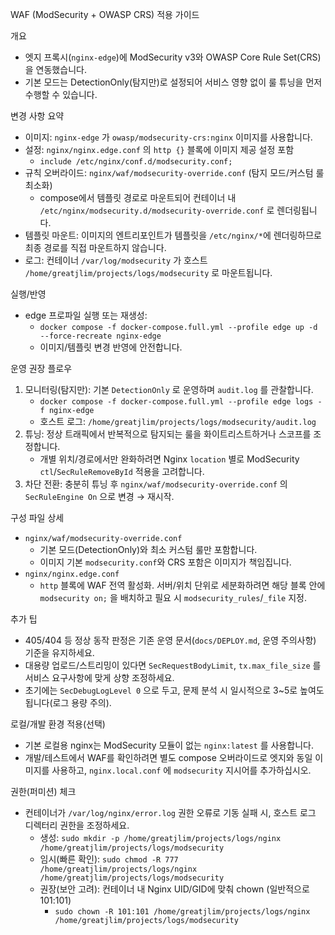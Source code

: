 WAF (ModSecurity + OWASP CRS) 적용 가이드

개요
- 엣지 프록시(`nginx-edge`)에 ModSecurity v3와 OWASP Core Rule Set(CRS)을 연동했습니다.
- 기본 모드는 DetectionOnly(탐지만)로 설정되어 서비스 영향 없이 룰 튜닝을 먼저 수행할 수 있습니다.

변경 사항 요약
- 이미지: `nginx-edge` 가 `owasp/modsecurity-crs:nginx` 이미지를 사용합니다.
- 설정: `nginx/nginx.edge.conf` 의 `http {}` 블록에 이미지 제공 설정 포함
  - `include /etc/nginx/conf.d/modsecurity.conf;`
- 규칙 오버라이드: `nginx/waf/modsecurity-override.conf` (탐지 모드/커스텀 룰 최소화)
  - compose에서 템플릿 경로로 마운트되어 컨테이너 내 `/etc/nginx/modsecurity.d/modsecurity-override.conf` 로 렌더링됩니다.
- 템플릿 마운트: 이미지의 엔트리포인트가 템플릿을 `/etc/nginx/*`에 렌더링하므로 최종 경로를 직접 마운트하지 않습니다.
- 로그: 컨테이너 `/var/log/modsecurity` 가 호스트 `/home/greatjlim/projects/logs/modsecurity` 로 마운트됩니다.

실행/반영
- edge 프로파일 실행 또는 재생성:
  - `docker compose -f docker-compose.full.yml --profile edge up -d --force-recreate nginx-edge`
  - 이미지/템플릿 변경 반영에 안전합니다.

운영 권장 플로우
1) 모니터링(탐지만): 기본 `DetectionOnly` 로 운영하며 `audit.log` 를 관찰합니다.
   - `docker compose -f docker-compose.full.yml --profile edge logs -f nginx-edge`
   - 호스트 로그: `/home/greatjlim/projects/logs/modsecurity/audit.log`
2) 튜닝: 정상 트래픽에서 반복적으로 탐지되는 룰을 화이트리스트하거나 스코프를 조정합니다.
   - 개별 위치/경로에서만 완화하려면 Nginx `location` 별로 ModSecurity `ctl`/`SecRuleRemoveById` 적용을 고려합니다.
3) 차단 전환: 충분히 튜닝 후 `nginx/waf/modsecurity-override.conf` 의 `SecRuleEngine On` 으로 변경 → 재시작.

구성 파일 상세
- `nginx/waf/modsecurity-override.conf`
  - 기본 모드(DetectionOnly)와 최소 커스텀 룰만 포함합니다.
  - 이미지 기본 `modsecurity.conf`와 CRS 포함은 이미지가 책임집니다.
- `nginx/nginx.edge.conf`
  - `http` 블록에 WAF 전역 활성화. 서버/위치 단위로 세분화하려면 해당 블록 안에 `modsecurity on;` 을 배치하고 필요 시 `modsecurity_rules`/`_file` 지정.

추가 팁
- 405/404 등 정상 동작 판정은 기존 운영 문서(`docs/DEPLOY.md`, 운영 주의사항) 기준을 유지하세요.
- 대용량 업로드/스트리밍이 있다면 `SecRequestBodyLimit`, `tx.max_file_size` 를 서비스 요구사항에 맞게 상향 조정하세요.
- 초기에는 `SecDebugLogLevel 0` 으로 두고, 문제 분석 시 일시적으로 3~5로 높여도 됩니다(로그 용량 주의).

로컬/개발 환경 적용(선택)
- 기본 로컬용 nginx는 ModSecurity 모듈이 없는 `nginx:latest` 를 사용합니다.
- 개발/테스트에서 WAF를 확인하려면 별도 compose 오버라이드로 엣지와 동일 이미지를 사용하고, `nginx.local.conf` 에 `modsecurity` 지시어를 추가하십시오.

권한(퍼미션) 체크
- 컨테이너가 `/var/log/nginx/error.log` 권한 오류로 기동 실패 시, 호스트 로그 디렉터리 권한을 조정하세요.
  - 생성: `sudo mkdir -p /home/greatjlim/projects/logs/nginx /home/greatjlim/projects/logs/modsecurity`
  - 임시(빠른 확인): `sudo chmod -R 777 /home/greatjlim/projects/logs/nginx /home/greatjlim/projects/logs/modsecurity`
  - 권장(보안 고려): 컨테이너 내 Nginx UID/GID에 맞춰 chown (일반적으로 101:101)
    - `sudo chown -R 101:101 /home/greatjlim/projects/logs/nginx /home/greatjlim/projects/logs/modsecurity`
